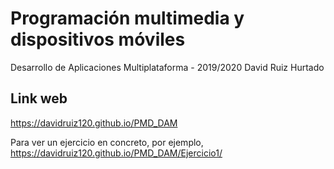 # Programación multimedia y dispositivos móviles
Desarrollo de Aplicaciones Multiplataforma - 2019/2020
David Ruiz Hurtado


## Link web

https://davidruiz120.github.io/PMD_DAM

Para ver un ejercicio en concreto, por ejemplo, https://davidruiz120.github.io/PMD_DAM/Ejercicio1/

